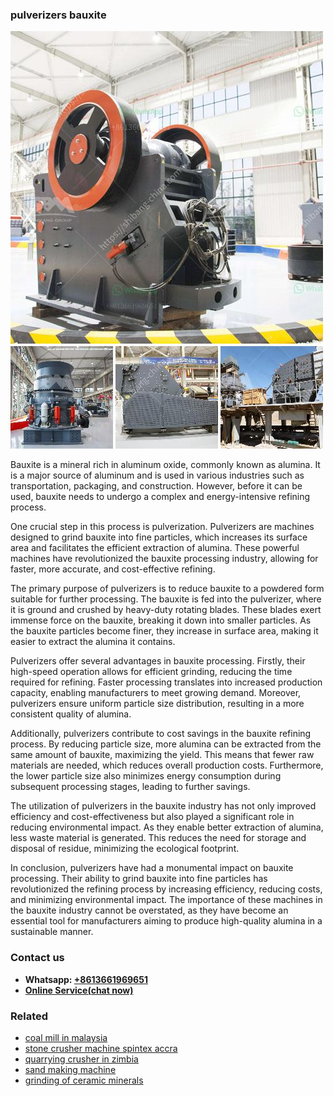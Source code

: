 <h3>pulverizers bauxite</h3><img src='1702950345.jpg' alt=''><p>Bauxite is a mineral rich in aluminum oxide, commonly known as alumina. It is a major source of aluminum and is used in various industries such as transportation, packaging, and construction. However, before it can be used, bauxite needs to undergo a complex and energy-intensive refining process.</p><p>One crucial step in this process is pulverization. Pulverizers are machines designed to grind bauxite into fine particles, which increases its surface area and facilitates the efficient extraction of alumina. These powerful machines have revolutionized the bauxite processing industry, allowing for faster, more accurate, and cost-effective refining.</p><p>The primary purpose of pulverizers is to reduce bauxite to a powdered form suitable for further processing. The bauxite is fed into the pulverizer, where it is ground and crushed by heavy-duty rotating blades. These blades exert immense force on the bauxite, breaking it down into smaller particles. As the bauxite particles become finer, they increase in surface area, making it easier to extract the alumina it contains.</p><p>Pulverizers offer several advantages in bauxite processing. Firstly, their high-speed operation allows for efficient grinding, reducing the time required for refining. Faster processing translates into increased production capacity, enabling manufacturers to meet growing demand. Moreover, pulverizers ensure uniform particle size distribution, resulting in a more consistent quality of alumina.</p><p>Additionally, pulverizers contribute to cost savings in the bauxite refining process. By reducing particle size, more alumina can be extracted from the same amount of bauxite, maximizing the yield. This means that fewer raw materials are needed, which reduces overall production costs. Furthermore, the lower particle size also minimizes energy consumption during subsequent processing stages, leading to further savings.</p><p>The utilization of pulverizers in the bauxite industry has not only improved efficiency and cost-effectiveness but also played a significant role in reducing environmental impact. As they enable better extraction of alumina, less waste material is generated. This reduces the need for storage and disposal of residue, minimizing the ecological footprint.</p><p>In conclusion, pulverizers have had a monumental impact on bauxite processing. Their ability to grind bauxite into fine particles has revolutionized the refining process by increasing efficiency, reducing costs, and minimizing environmental impact. The importance of these machines in the bauxite industry cannot be overstated, as they have become an essential tool for manufacturers aiming to produce high-quality alumina in a sustainable manner.</p><h3>Contact us</h3><ul><li><strong>Whatsapp:&nbsp;<a href="https://wa.me/8613661969651">+8613661969651</a></strong></li><li><a href="https://swt.shibang-china.com/?git&amp;zhl&amp;pulverizers bauxite"><strong>Online Service(chat now)</strong></a></li></ul><h3>Related</h3><ul><li><a href='coal mill in malaysia.md'>coal mill in malaysia</a></li><li><a href='stone crusher machine spintex accra.md'>stone crusher machine spintex accra</a></li><li><a href='quarrying crusher in zimbia.md'>quarrying crusher in zimbia</a></li><li><a href='sand making machine.md'>sand making machine</a></li><li><a href='grinding of ceramic minerals.md'>grinding of ceramic minerals</a></li></ul>
